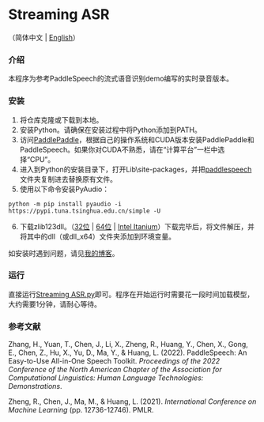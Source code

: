 # Streaming ASR

（简体中文 | [English](README.en.md)）

### 介绍
本程序为参考PaddleSpeech的流式语音识别demo编写的实时录音版本。

### 安装
1. 将仓库克隆或下载到本地。
2. 安装Python。请确保在安装过程中将Python添加到PATH。
3. 访问[PaddlePaddle](https://www.paddlepaddle.org.cn/)，根据自己的操作系统和CUDA版本安装PaddlePaddle和PaddleSpeech。如果你对CUDA不熟悉，请在“计算平台”一栏中选择“CPU”。
4. 进入到Python的安装目录下，打开Lib\site-packages，并把[paddlespeech](paddlespeech)文件夹复制进去替换原有文件。
5. 使用以下命令安装PyAudio：
```shell
python -m pip install pyaudio -i https://pypi.tuna.tsinghua.edu.cn/simple -U
```
6. 下载zlib123dll。（[32位](http://www.winimage.com/zLibDll/zlib123dll.zip) | [64位](http://www.winimage.com/zLibDll/zlib123dllx64.zip) | [Intel Itanium](http://www.winimage.com/zLibDll/zlib123dllia64.zip)）下载完毕后，将文件解压，并将其中的dll（或dll_x64）文件夹添加到环境变量。

如安装时遇到问题，请见[我的博客](https://blog.csdn.net/weixin_48978134/article/details/125686296)。

### 运行
直接运行[Streaming ASR.py](Streaming%20ASR.py)即可。程序在开始运行时需要花一段时间加载模型，大约需要1分钟，请耐心等待。

### 参考文献
Zhang, H., Yuan, T., Chen, J., Li, X., Zheng, R., Huang, Y., Chen, X., Gong, E., Chen, Z., Hu, X., Yu, D., Ma, Y., & Huang, L. (2022). PaddleSpeech: An Easy-to-Use All-in-One Speech Toolkit. _Proceedings of the 2022 Conference of the North American Chapter of the Association for Computational Linguistics: Human Language Technologies: Demonstrations_.

Zheng, R., Chen, J., Ma, M., & Huang, L. (2021). _International Conference on Machine Learning_ (pp. 12736-12746). PMLR.